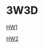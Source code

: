 # 3W3D

[HW1](https://zhongjie1226.github.io/3W3D/hw1/1.html)

[HW2](https://zhongjie1226.github.io/3W3D/hw2/1.html)